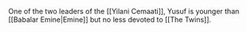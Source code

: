 One of the two leaders of the [[Yilani Cemaati]], Yusuf is younger than [[Babalar Emine|Emine]] but no less devoted to [[The Twins]].
